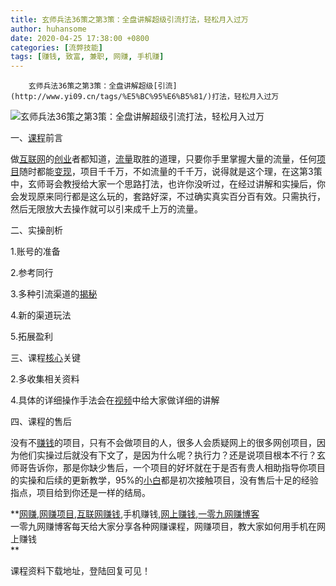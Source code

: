 ```yaml
---
title: 玄师兵法36策之第3策：全盘讲解超级引流打法，轻松月入过万
author: huhansome
date: 2020-04-25 17:38:00 +0800
categories: [流弊技能]
tags: [赚钱, 致富, 兼职, 网赚, 手机赚]
---
```



        玄师兵法36策之第3策：全盘讲解超级[引流](http://www.yi09.cn/tags/%E5%BC%95%E6%B5%81/)打法，轻松月入过万

![玄师兵法36策之第3策：全盘讲解超级引流打法，轻松月入过万](http://www.yi09.cn/zb_users/upload/2021/08/20210822111042162960184217801.png)

  

  

一、[课程](http://www.yi09.cn/tags/%E8%AF%BE%E7%A8%8B/)前言

做[互联网](http://www.yi09.cn/tags/%E4%BA%92%E8%81%94%E7%BD%91/)的[创业](http://www.yi09.cn/tags/%E5%88%9B%E4%B8%9A/)者都知道，[流量](http://www.yi09.cn/tags/%E6%B5%81%E9%87%8F/)取胜的道理，只要你手里掌握大量的流量，任何[项目](http://www.yi09.cn/tags/%E9%A1%B9%E7%9B%AE/)随时都能[变现](http://www.yi09.cn/tags/%E5%8F%98%E7%8E%B0/)，项目千千万，不如流量的千千万，说得就是这个理，在这第3策中，玄师哥会教授给大家一个思路打法，也许你没听过，在经过讲解和实操后，你会发现原来同行都是这么玩的，套路好深，不过确实真实百分百有效。只需执行，然后无限放大去操作就可以引来成千上万的流量。

  

二、实操剖析

1.账号的准备

2.参考同行

3.多种引流渠道的[揭秘](http://www.yi09.cn/tags/jiemi/)

4.新的渠道玩法

5.拓展盈利

  

三、课程[核心](http://www.yi09.cn/tags/hexin/)关键

2.多收集相关资料

4.具体的详细操作手法会在[视频](http://www.yi09.cn/tags/shipin/)中给大家做详细的讲解

  

四、课程的售后

没有不[赚钱](http://www.yi09.cn/tags/%E8%B5%9A%E9%92%B1/)的项目，只有不会做项目的人，很多人会质疑网上的很多网创项目，因为他们实操过后就没有下文了，是因为什么呢？执行力？还是说项目根本不行？玄师哥告诉你，那是你缺少售后，一个项目的好坏就在于是否有贵人相助指导你项目的实操和后续的更新教学，95%的[小白](http://www.yi09.cn/tags/%E5%B0%8F%E7%99%BD/)都是初次接触项目，没有售后十足的经验指点，项目给到你还是一样的结局。

  

  

**[网赚](http://www.yi09.cn/tags/%E7%BD%91%E8%B5%9A/),[网赚项目](http://www.yi09.cn/tags/%E7%BD%91%E8%B5%9A%E9%A1%B9%E7%9B%AE/),[互联网赚钱](http://www.yi09.cn/tags/%E4%BA%92%E8%81%94%E7%BD%91%E8%B5%9A%E9%92%B1/),手机赚钱,[网上赚钱](http://www.yi09.cn/tags/%E7%BD%91%E4%B8%8A%E8%B5%9A%E9%92%B1/),[一零九网赚博客](http://www.yi09.cn/tags/%E4%B8%80%E9%9B%B6%E4%B9%9D%E7%BD%91%E8%B5%9A%E5%8D%9A%E5%AE%A2/)  
一零九网赚博客每天给大家分享各种网赚课程，网赚项目，教大家如何用手机在网上赚钱  
**  
  
  

课程资料下载地址，登陆回复可见！

